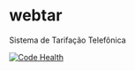 # webtar
Sistema de Tarifação Telefônica

[![Code Health](https://landscape.io/github/dieisonborges/webtar/master/landscape.svg?style=flat)](https://landscape.io/github/dieisonborges/webtar/master)

